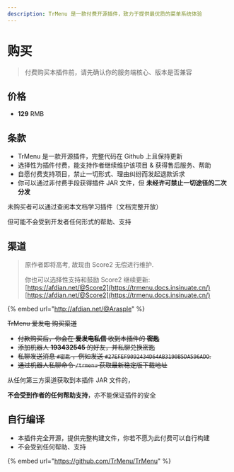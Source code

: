 ```yaml
---
description: TrMenu 是一款付费开源插件，致力于提供最优质的菜单系统体验
---
```


# 购买

> 付费购买本插件前，请先确认你的服务端核心、版本是否兼容

## 价格

* **129** RMB

## 条款

* TrMenu 是一款开源插件，完整代码在 Github 上且保持更新
* 选择性为插件付费，能支持作者继续维护该项目 & 获得售后服务、帮助
* 自愿付费支持项目，禁止一切形式、理由纠纷而发起退款诉求
* 你可以通过非付费手段获得插件 JAR 文件，但 **未经许可禁止一切途径的二次分发**

未购买者可以通过查阅本文档学习插件（文档完整开放）

但可能不会受到开发者任何形式的帮助、支持

## 渠道 <a id="qu-dao"></a>
> 原作者即将高考, 故现由 Score2 无偿进行维护.
> 
> 你也可以选择性支持和鼓励 Score2 继续更新:
> [https://afdian.net/@Score2](https://trmenu.docs.insinuate.cn/)
> [https://afdian.net/@Score2](https://trmenu.docs.insinuate.cn/)

{% embed url="http://afdian.net/@Arasple" %}

~~TrMenu 爱发电 购买渠道~~
* ~~付款购买后，你会在 **爱发电私信** 收到本插件的 **密匙**~~
* ~~添加机器人 **193432545** 的好友，并私聊兑换密匙~~
* ~~私聊发送消息 `#密匙` ，例如发送 `#27EFEF9092434D64AB3190B5DA596ADO`.~~
* ~~通过机器人私聊命令 `/trmenu` 获取最新稳定版下载地址~~

从任何第三方渠道获取到本插件 JAR 文件的，

**不会受到作者的任何帮助支持**，亦不能保证插件的安全

## 自行编译 <a id="zi-hang-bian-yi"></a>

* 本插件完全开源，提供完整构建文件，你若不愿为此付费可以自行构建
* 不会受到任何帮助、支持

{% embed url="https://github.com/TrMenu/TrMenu" %}

